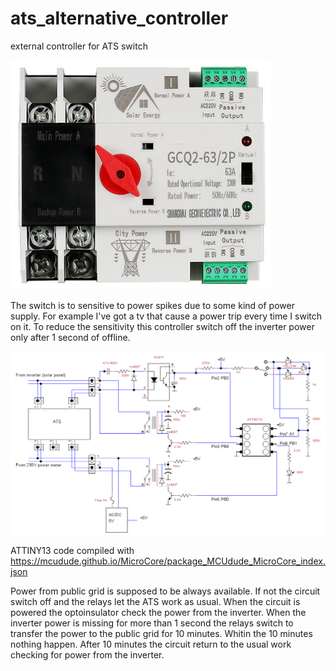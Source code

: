 # ats_alternative_controller
external controller for ATS switch

![Screenshot](ATS.png)

The switch is to sensitive to power spikes due to some kind of power supply. For example I've got a tv that cause a power trip every time I switch on it.
To reduce the sensitivity this controller switch off the inverter power only after 1 second of offline.

![Screenshot](scheme.png)

ATTINY13 code compiled with https://mcudude.github.io/MicroCore/package_MCUdude_MicroCore_index.json

Power from public grid is supposed to be always available. If not the circuit switch off and the relays let the ATS work as usual. When the circuit is powered the optoinsulator check the power from the inverter. When the inverter power is missing for more than 1 second the relays switch to transfer the power to the public grid for 10 minutes. Whitin the 10 minutes nothing happen. After 10 minutes the circuit return to the usual work checking for power from the inverter.
